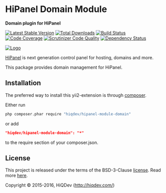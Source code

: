 HiPanel Domain Module
=====================

**Domain plugin for HiPanel**

[![Latest Stable Version](https://poser.pugx.org/hiqdev/hipanel-module-domain/v/stable)](https://packagist.org/packages/hiqdev/hipanel-module-domain)
[![Total Downloads](https://poser.pugx.org/hiqdev/hipanel-module-domain/downloads)](https://packagist.org/packages/hiqdev/hipanel-module-domain)
[![Build Status](https://img.shields.io/travis/hiqdev/hipanel-module-domain.svg)](https://travis-ci.org/hiqdev/hipanel-module-domain)
[![Code Coverage](https://scrutinizer-ci.com/g/hiqdev/hipanel-module-domain/badges/coverage.png?b=master)](https://scrutinizer-ci.com/g/hiqdev/hipanel-module-domain/?branch=master)
[![Scrutinizer Code Quality](https://scrutinizer-ci.com/g/hiqdev/hipanel-module-domain/badges/quality-score.png?b=master)](https://scrutinizer-ci.com/g/hiqdev/hipanel-module-domain/?branch=master)
[![Dependency Status](https://www.versioneye.com/php/hiqdev:hipanel-module-domain/dev-master/badge.svg)](https://www.versioneye.com/php/hiqdev:hipanel-module-domain/dev-master)

[![Logo](https://raw.githubusercontent.com/hiqdev/hipanel-core/master/docs/logo.png)](https://hipanel.com/)

[HiPanel](http://hipanel.com) is next generation control panel for hosting, domains and more.

This package provides domain management for HiPanel.

## Installation

The preferred way to install this yii2-extension is through [composer](http://getcomposer.org/download/).

Either run

```sh
php composer.phar require "hiqdev/hipanel-module-domain"
```

or add

```json
"hiqdev/hipanel-module-domain": "*"
```

to the require section of your composer.json.

## License

This project is released under the terms of the BSD-3-Clause [license](LICENSE).
Read more [here](http://choosealicense.com/licenses/bsd-3-clause).

Copyright © 2015-2016, HiQDev (http://hiqdev.com/)
